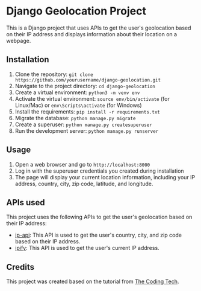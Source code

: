 # Django Geolocation Project

This is a Django project that uses APIs to get the user's geolocation based on their IP address and displays information about their location on a webpage.

## Installation

1. Clone the repository: `git clone https://github.com/yourusername/django-geolocation.git`
2. Navigate to the project directory: `cd django-geolocation`
3. Create a virtual environment: `python3 -m venv env`
4. Activate the virtual environment: `source env/bin/activate` (for Linux/Mac) or `env\Scripts\activate` (for Windows)
5. Install the requirements: `pip install -r requirements.txt`
6. Migrate the database: `python manage.py migrate`
7. Create a superuser: `python manage.py createsuperuser`
8. Run the development server: `python manage.py runserver`

## Usage

1. Open a web browser and go to `http://localhost:8000`
2. Log in with the superuser credentials you created during installation
3. The page will display your current location information, including your IP address, country, city, zip code, latitude, and longitude.

## APIs used

This project uses the following APIs to get the user's geolocation based on their IP address:

- [ip-api](https://ip-api.com/): This API is used to get the user's country, city, and zip code based on their IP address.
- [ipify](https://www.ipify.org/): This API is used to get the user's current IP address.

## Credits

This project was created based on the tutorial from [The Coding Tech](https://www.youtube.com/channel/UCv7VBLG8fKUgyRbAFzRvAJg).
